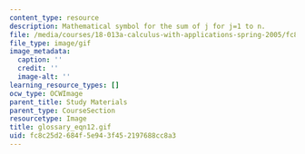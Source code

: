 ```yaml
---
content_type: resource
description: Mathematical symbol for the sum of j for j=1 to n.
file: /media/courses/18-013a-calculus-with-applications-spring-2005/fc8c25d2684f5e943f452197688cc8a3_glossary_eqn12.gif
file_type: image/gif
image_metadata:
  caption: ''
  credit: ''
  image-alt: ''
learning_resource_types: []
ocw_type: OCWImage
parent_title: Study Materials
parent_type: CourseSection
resourcetype: Image
title: glossary_eqn12.gif
uid: fc8c25d2-684f-5e94-3f45-2197688cc8a3
---
```

